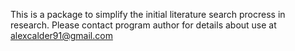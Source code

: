 This is a package to simplify the initial literature search procress in research. Please contact program author for details about use at alexcalder91@gmail.com